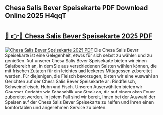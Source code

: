 ## Chesa Salis Bever Speisekarte PDF Download Online 2025 H4qqT

# <h2><a href="http://gc8chl0.nevu.top/?p=Chesa+Salis+Bever+Speisekarte">🔗 👉🔴 Chesa Salis Bever Speisekarte 2025 PDF</a></h2>

[![Chesa Salis Bever Speisekarte 2025 PDF](https://i.imgur.com/dBaPXMq.png)](http://gc8chl0.nevu.top/?p=Chesa+Salis+Bever+Speisekarte)
Die Chesa Salis Bever Speisekarte ist eine Gelegenheit, etwas für sich selbst zu wählen und zu genießen. Auf unserer Chesa Salis Bever Speisekarte bieten wir einen Salatbereich an, in dem Sie aus verschiedenen Salaten wählen können, die mit frischen Zutaten für ein leichtes und leckeres Mittagessen zubereitet werden. Für diejenigen, die Fleisch bevorzugen, bieten wir eine Auswahl an Gerichten auf der Chesa Salis Bever Speisekarte an: Rindfleisch, Schweinefleisch, Huhn und Fisch. Unseren Auserwählten bieten wir Gourmet-Gerichte wie Schaschlik und Steak an, die auf einem alten Feuer zubereitet werden. In jedem Fall sind wir bereit, Ihnen bei der Auswahl der Speisen auf der Chesa Salis Bever Speisekarte zu helfen und Ihnen einen komfortablen und angenehmen Service zu bieten.
